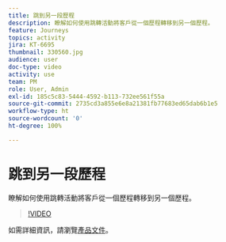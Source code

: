 ```yaml
---
title: 跳到另一段歷程
description: 瞭解如何使用跳轉活動將客戶從一個歷程轉移到另一個歷程。
feature: Journeys
topics: activity
jira: KT-6695
thumbnail: 330560.jpg
audience: user
doc-type: video
activity: use
team: PM
role: User, Admin
exl-id: 185c5c83-5444-4592-b113-732ee561f55a
source-git-commit: 2735cd3a855e6e8a21381fb77683ed65dab6b1e5
workflow-type: ht
source-wordcount: '0'
ht-degree: 100%

---
```


# 跳到另一段歷程

瞭解如何使用跳轉活動將客戶從一個歷程轉移到另一個歷程。

>[!VIDEO](https://video.tv.adobe.com/v/330560?quality=12&learn=on)

如需詳細資訊，請瀏覽[產品文件](https://experienceleague.adobe.com/docs/journeys/using/building-journeys/about-journey-building/action-activities/jump.html?lang=zh-Hant#building-journeys)。
